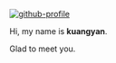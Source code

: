 [![github-profile](https://mayandev.oss-cn-hangzhou.aliyuncs.com/uPic/github-profile.svg)](https://www.calligrapher.ai/)

Hi, my name is **kuangyan**.

Glad to meet you.
